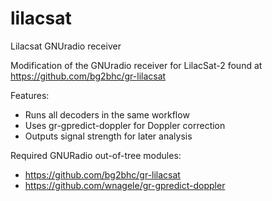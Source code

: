 # lilacsat
Lilacsat GNUradio receiver

Modification of the GNUradio receiver for LilacSat-2 found at
https://github.com/bg2bhc/gr-lilacsat

Features:
* Runs all decoders in the same workflow
* Uses gr-gpredict-doppler for Doppler correction
* Outputs signal strength for later analysis

Required GNURadio out-of-tree modules:
 * https://github.com/bg2bhc/gr-lilacsat
 * https://github.com/wnagele/gr-gpredict-doppler
 
